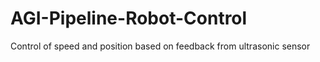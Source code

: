 # AGI-Pipeline-Robot-Control
Control of speed and position based on feedback from ultrasonic sensor
